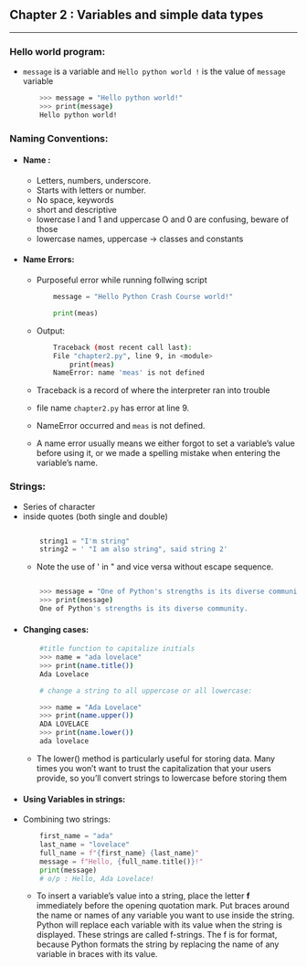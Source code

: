 ## Chapter 2 : Variables and simple data types
---

### Hello world program:
- ```message``` is a variable and ```Hello python world !``` is the value of ```message``` variable


    ```bash
        >>> message = "Hello python world!" 
        >>> print(message)
        Hello python world!
    ```

### Naming Conventions:
- #### Name : 
    - Letters, numbers, underscore. 
    - Starts with letters or number. 
    - No space, keywords
    - short and descriptive
    - lowercase l and 1 and uppercase O and 0 are confusing, beware of those
    - lowercase names, uppercase -> classes and constants
- #### Name Errors: 
    - Purposeful error while running follwing script

        ```python
            message = "Hello Python Crash Course world!"

            print(meas)
        ```
    - Output: 
        ```bash 
            Traceback (most recent call last):
            File "chapter2.py", line 9, in <module>
                print(meas)
            NameError: name 'meas' is not defined
        ```
    - Traceback is a record of where the interpreter ran into trouble
    - file name ```chapter2.py``` has error at line 9. 
    - NameError occurred and ```meas``` is not defined.
    - A name error usually means we either forgot to set a variable’s value before using it, or we made a spelling mistake when entering the variable’s name.
### Strings:
- Series of character
- inside quotes (both single and double) 
    ```python

        string1 = "I'm string"
        string2 = ' "I am also string", said string 2'
    ```
    - Note the use of ' in " and vice versa without escape sequence.
    ```bash

        >>> message = "One of Python's strengths is its diverse community."
        >>> print(message)
        One of Python's strengths is its diverse community.
    ```
- #### Changing cases:
    ```bash
        #title function to capitalize initials
        >>> name = "ada lovelace"
        >>> print(name.title())
        Ada Lovelace

        # change a string to all uppercase or all lowercase:

        >>> name = "Ada Lovelace"
        >>> print(name.upper())
        ADA LOVELACE
        >>> print(name.lower())
        ada lovelace     
    ```
    - The lower() method is particularly useful for storing data. Many times you won’t want to trust the capitalization that your users provide, so you’ll convert strings to lowercase before storing them
- #### Using Variables in strings:
- Combining two strings:
    ```python
        first_name = "ada"
        last_name = "lovelace"
        full_name = f"{first_name} {last_name}"
        message = f"Hello, {full_name.title()}!"
        print(message)
        # o/p : Hello, Ada Lovelace!
    ```
    - To insert a variable’s value into a string, place the letter **f** immediately before the opening quotation mark. Put braces around the name or names of any variable you want to use inside the string. Python will replace each variable with its value when the string is displayed. These strings are called f-strings. The f is for format, because Python formats the string by replacing the name of any variable in braces with its
    value.